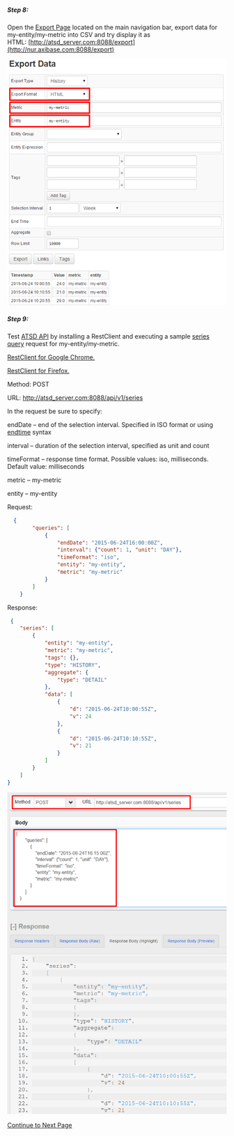 ##### Step 8:

Open the [Export Page](https://axibase.com/products/axibase-time-series-database/exporting-data/data-export/) located on the main navigation bar, export data for my-entity/my-metric into CSV and try display it as HTML: [http://atsd_server.com:8088/export](http://nur.axibase.com:8088/export)

![](resources/hello_world_export1.png)

##### Step 9:

Test [ATSD API](https://github.com/axibase/atsd-docs/blob/master/api/README.md) by installing a RestClient and executing a sample [series query](../api/data/series/query.md) request for my-entity/my-metric.

[RestClient for Google Chrome.](https://chrome.google.com/webstore/detail/postman-rest-client/fdmmgilgnpjigdojojpjoooidkmcomcm?hl=en)

[RestClient for Firefox.](https://addons.mozilla.org/ru/firefox/addon/restclient/)

Method: POST

URL: http://atsd_server.com:8088/api/v1/series

In the request be sure to specify:

endDate – end of the selection interval. Specified in ISO format or using [endtime](../end-time-syntax.md) syntax

interval – duration of the selection interval, specified as unit and count

timeFormat – response time format. Possible values: iso, milliseconds. Default value: milliseconds

metric – my-metric

entity – my-entity

Request:

```json
  {
        "queries": [
            {
                "endDate": "2015-06-24T16:00:00Z",
                "interval": {"count": 1, "unit": "DAY"},
                "timeFormat": "iso",
                "entity": "my-entity",
                "metric": "my-metric"
            }
        ]
    }
```

Response:

```json
 {
    "series": [
        {
            "entity": "my-entity",
            "metric": "my-metric",
            "tags": {},
            "type": "HISTORY",
            "aggregate": {
                "type": "DETAIL"
            },
            "data": [
                {
                    "d": "2015-06-24T10:00:55Z",
                    "v": 24
                },
                {
                    "d": "2015-06-24T10:10:55Z",
                    "v": 21
                }
            ]
        }
    ]
}
```

![](resources/hello_world_api1.png)

[Continue to Next Page](getting-started-4.md)

